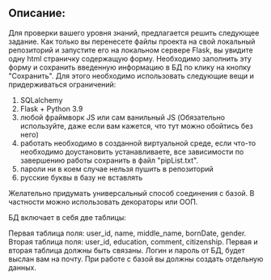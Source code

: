 ## Описание:
Для проверки вашего уровня знаний, предлагается решить следующее задание.
Как только вы перенесете файлы проекта на свой локальный репозиторий и запустите его
на локальном сервере Flask, вы увидите одну html страничку содержащую форму.
Необходимо заполнить эту форму и сохранить введенную информацию в БД  по клику на кнопку 
"Сохранить". 
Для этого необходимо использовать следующие вещи и придерживаться ограничений:  
1) SQLalchemy
2) Flask + Python 3.9
3) любой фраймворк JS или сам ванильный JS (Обязательно используйте, даже если вам кажется, что тут можно обойтись без него)
4) работать необходимо в созданной виртуальной среде, если что-то необходимо доустановить
устанавливаете, все зависимости по завершению работы сохранить в файл "pipList.txt".
5) пароли ни в коем случае нельзя пушить в репозиторий
6) русские буквы в базу не вставлять

Желательно придумать универсальный способ соединения с базой. В частности можно использовать декораторы
или ООП. 

БД включает в себя две таблицы:

Первая таблица поля: user_id, name, middle_name, bornDate, gender.
Вторая таблица поля: user_id, education, comment, citizenship.
Первая и вторая таблица должны быть связаны.
Логин и пароль от БД, будет выслан вам на почту.
При работе с базой вы должны создать отдельную данных.
 